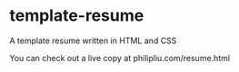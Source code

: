 # template-resume
A template resume written in HTML and CSS

You can check out a live copy at philipliu.com/resume.html